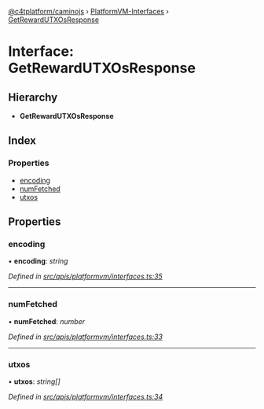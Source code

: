 [@c4tplatform/caminojs](../api.md) › [PlatformVM-Interfaces](../modules/platformvm_interfaces.md) › [GetRewardUTXOsResponse](platformvm_interfaces.getrewardutxosresponse.md)

# Interface: GetRewardUTXOsResponse

## Hierarchy

* **GetRewardUTXOsResponse**

## Index

### Properties

* [encoding](platformvm_interfaces.getrewardutxosresponse.md#encoding)
* [numFetched](platformvm_interfaces.getrewardutxosresponse.md#numfetched)
* [utxos](platformvm_interfaces.getrewardutxosresponse.md#utxos)

## Properties

###  encoding

• **encoding**: *string*

*Defined in [src/apis/platformvm/interfaces.ts:35](https://github.com/chain4travel/caminojs/blob/ac57b5af/src/apis/platformvm/interfaces.ts#L35)*

___

###  numFetched

• **numFetched**: *number*

*Defined in [src/apis/platformvm/interfaces.ts:33](https://github.com/chain4travel/caminojs/blob/ac57b5af/src/apis/platformvm/interfaces.ts#L33)*

___

###  utxos

• **utxos**: *string[]*

*Defined in [src/apis/platformvm/interfaces.ts:34](https://github.com/chain4travel/caminojs/blob/ac57b5af/src/apis/platformvm/interfaces.ts#L34)*
